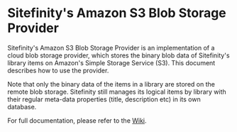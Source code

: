Sitefinity's Amazon S3 Blob Storage Provider 
===================================================

Sitefinity's Amazon S3 Blob Storage Provider is an implementation of a cloud blob storage provider, which stores the binary blob data of Sitefinity's library items on Amazon's Simple Storage Service (S3). This document describes how to use the provider.

Note that only the binary data of the items in a library are stored on the remote blob storage. Sitefinity still manages its logical items by library with their regular meta-data properties (title, description etc) in its own database.

For full documentation, please refer to the [Wiki](https://github.com/Sitefinity/amazon-s3-provider/wiki). 
